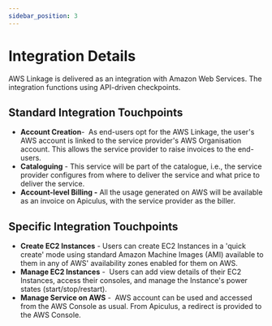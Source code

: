 ```yaml
---
sidebar_position: 3
---
```

# Integration Details

AWS Linkage is delivered as an integration with Amazon Web Services. The integration functions using API-driven checkpoints.

## Standard Integration Touchpoints
- **Account Creation**-  As end-users opt for the AWS Linkage, the user's AWS account is linked to the service provider's AWS Organisation account. This allows the service provider to raise invoices to the end-users.
- **Cataloguing** - This service will be part of the catalogue, i.e., the service provider configures from where to deliver the service and what price to deliver the service.
- **Account-level Billing -** All the usage generated on AWS will be available as an invoice on Apiculus, with the service provider as the biller.

## Specific Integration Touchpoints
- **Create EC2 Instances** - Users can create EC2 Instances in a 'quick create' mode using standard Amazon Machine Images (AMI) available to them in any of AWS' availability zones enabled for them on AWS.
- **Manage EC2 Instances** -  Users can add view details of their EC2 Instances, access their consoles, and manage the Instance's power states (start/stop/restart).
- **Manage Service on AWS** -  AWS account can be used and accessed from the AWS Console as usual. From Apiculus, a redirect is provided to the AWS Console.